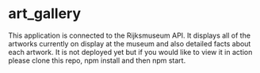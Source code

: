 # art_gallery

This application is connected to the Rijksmuseum API. 
It displays all of the artworks currently on display at the 
museum and also detailed facts about each artwork.
It is not deployed yet but if you would like to view it in action
please clone this repo, npm install and then npm start. 

